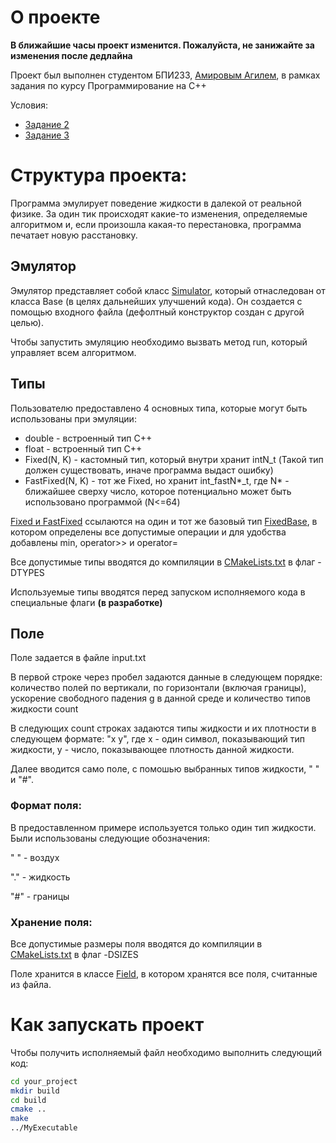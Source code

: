 # О проекте

**В ближайшие часы проект изменится. Пожалуйста, не занижайте за изменения после дедлайна**

Проект был выполнен студентом БПИ233, [Амировым Агилем](https://t.me/amirovagil), в рамках задания по курсу Программирование на C++

Условия:
- [Задание 2](./task/fluid-2.pdf)
- [Задание 3](./task/fluid-3.pdf)


# Структура проекта:

Программа эмулирует поведение жидкости в далекой от реальной физике. За один тик происходят какие-то изменения, определяемые алгоритмом и, если произошла какая-то перестановка, программа печатает новую расстановку. 

## Эмулятор
Эмулятор представляет собой класс [Simulator](./include/Simulator.hpp), который отнаследован от класса Base (в целях дальнейших улучшений кода). Он создается с помощью входного файла (дефолтный конструктор создан с другой целью).

Чтобы запустить эмуляцию необходимо вызвать метод run, который управляет всем алгоритмом. 

## Типы

Пользователю предоставлено 4 основных типа, которые могут быть использованы при эмуляции:

- double - встроенный тип C++
- float - встроенный тип C++
- Fixed(N, K) - кастомный тип, который внутри хранит intN_t (Такой тип должен существовать, иначе программа выдаст ошибку)
- FastFixed(N, K) - тот же Fixed, но хранит int_fastN\*_t, где N\* - ближайшее сверху число, которое потенциально может быть использовано программой (N<=64)

[Fixed и FastFixed](./include/Fixed.hpp) ссылаются на один и тот же базовый тип [FixedBase](./include/FixedBase.hpp), в котором определены все допустимые операции и для удобства добавлены min, operator>> и operator=

Все допустимые типы вводятся до компиляции в [CMakeLists.txt](./CMakeLists.txt) в флаг -DTYPES

Используемые типы вводятся перед запуском исполняемого кода в специальные флаги **(в разработке)**

## Поле
Поле задается в файле input.txt

В первой строке через пробел задаются данные в следующем порядке: количество полей по вертикали, по горизонтали (включая границы), ускорение свободного падения g в данной среде и количество типов жидкости count

В следующих count строках задаются типы жидкости и их плотности в следующем формате: "x y", где x - один символ, показывающий тип жидкости, y - число, показывающее плотность данной жидкости.

Далее вводится само поле, с помошью выбранных типов жидкости, " " и "#".

### Формат поля: 
В предоставленном примере используется только один тип жидкости. Были использованы следующие обозначения:

" " - воздух

"." - жидкость

"#" - границы

### Хранение поля:
Все допустимые размеры поля вводятся до компиляции в [CMakeLists.txt](./CMakeLists.txt) в флаг -DSIZES

Поле хранится в классе [Field](./include/Field.hpp), в котором хранятся все поля, считанные из файла. 

# Как запускать проект

Чтобы получить исполняемый файл необходимо выполнить следующий код:
```bash
cd your_project
mkdir build
cd build
cmake ..  
make
../MyExecutable
```
